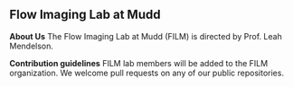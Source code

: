 ## Flow Imaging Lab at Mudd

**About Us**
The Flow Imaging Lab at Mudd (FILM) is directed by Prof. Leah Mendelson.

**Contribution guidelines**
FILM lab members will be added to the FILM organization. We welcome pull requests on any of our public repositories.
